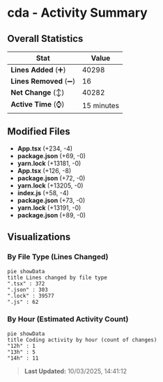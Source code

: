 # cda - Activity Summary 

## Overall Statistics

| Stat                   | Value                                                             |
| ---------------------- | ----------------------------------------------------------------- |
| **Lines Added** (➕)   | 40298                                          |
| **Lines Removed** (➖) | 16                                        |
| **Net Change** (↕)    | 40282                |
| **Active Time** (⌚)   | 15 minutes |


## Modified Files
- **App.tsx** (+234, -4)
- **package.json** (+69, -0)
- **yarn.lock** (+13181, -0)
- **App.tsx** (+126, -8)
- **package.json** (+72, -0)
- **yarn.lock** (+13205, -0)
- **index.js** (+58, -4)
- **package.json** (+73, -0)
- **yarn.lock** (+13191, -0)
- **package.json** (+89, -0)

## Visualizations

### By File Type (Lines Changed)

```mermaid
pie showData
title Lines changed by file type
".tsx" : 372
".json" : 303
".lock" : 39577
".js" : 62
```

### By Hour (Estimated Activity Count)

```mermaid
pie showData
title Coding activity by hour (count of changes)
"12h" : 1
"13h" : 5
"14h" : 11
```


> **Last Updated:** 10/03/2025, 14:41:12
